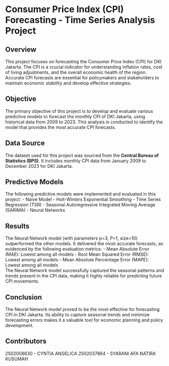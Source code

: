 # Consumer Price Index (CPI) Forecasting - Time Series Analysis Project

## Overview
This project focuses on forecasting the Consumer Price Index (CPI) for DKI Jakarta. The CPI is a crucial indicator for understanding inflation rates, cost of living adjustments, and the overall economic health of the region. Accurate CPI forecasts are essential for policymakers and stakeholders to maintain economic stability and develop effective strategies.

## Objective
The primary objective of this project is to develop and evaluate various predictive models to forecast the monthly CPI of DKI Jakarta, using historical data from 2009 to 2023. This analysis is conducted to identify the model that provides the most accurate CPI forecasts.

## Data Source
The dataset used for this project was sourced from the **Central Bureau of Statistics (BPS)**. It includes monthly CPI data from January 2009 to December 2023 for DKI Jakarta.

## Predictive Models
The following predictive models were implemented and evaluated in this project:
        - Naïve Model
        - Holt-Winters Exponential Smoothing
        - Time Series Regression (TSR)
        - Seasonal Autoregressive Integrated Moving Average (SARIMA)
        - Neural Networks

## Results
The Neural Network model (with parameters p=3, P=1, size=10) outperformed the other models. It delivered the most accurate forecasts, as evidenced by the following evaluation metrics:
    - Mean Absolute Error (MAE): Lowest among all models
    - Root Mean Squared Error (RMSE): Lowest among all models
    - Mean Absolute Percentage Error (MAPE): Lowest among all models <br>
The Neural Network model successfully captured the seasonal patterns and trends present in the CPI data, making it highly reliable for predicting future CPI movements.

## Conclusion
The Neural Network model proved to be the most effective for forecasting CPI in DKI Jakarta. Its ability to capture seasonal trends and minimize forecasting errors makes it a valuable tool for economic planning and policy development.

## Contributors
2502008630 - CYNTIA ANGELICA
2502037864 - SYARANI AFA NATIRA KUSUMAH
